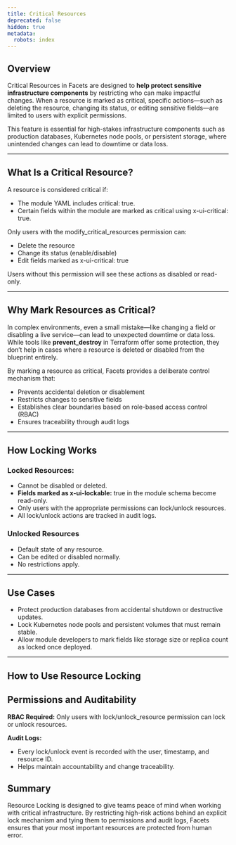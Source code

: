 ```yaml
---
title: Critical Resources
deprecated: false
hidden: true
metadata:
  robots: index
---
```

## Overview

Critical Resources in Facets are designed to **help protect sensitive infrastructure components** by restricting who can make impactful changes. When a resource is marked as critical, specific actions—such as deleting the resource, changing its status, or editing sensitive fields—are limited to users with explicit permissions.

This feature is essential for high-stakes infrastructure components such as production databases, Kubernetes node pools, or persistent storage, where unintended changes can lead to downtime or data loss.

***

## What Is a Critical Resource?

A resource is considered critical if:

* The module YAML includes critical: true.
* Certain fields within the module are marked as critical using x-ui-critical: true.

Only users with the modify\_critical\_resources permission can:

* Delete the resource
* Change its status (enable/disable)
* Edit fields marked as x-ui-critical: true

Users without this permission will see these actions as disabled or read-only.

***

## Why Mark Resources as Critical?

In complex environments, even a small mistake—like changing a field or disabling a live service—can lead to unexpected downtime or data loss. While tools like **prevent\_destroy** in Terraform offer some protection, they don’t help in cases where a resource is deleted or disabled from the blueprint entirely.

By marking a resource as critical, Facets provides a deliberate control mechanism that:

* Prevents accidental deletion or disablement
* Restricts changes to sensitive fields
* Establishes clear boundaries based on role-based access control (RBAC)
* Ensures traceability through audit logs

***

## How Locking Works

### Locked Resources:

* Cannot be disabled or deleted.
* **Fields marked as x-ui-lockable:** true in the module schema become read-only.
* Only users with the appropriate permissions can lock/unlock resources.
* All lock/unlock actions are tracked in audit logs.

### Unlocked Resources

* Default state of any resource.
* Can be edited or disabled normally.
* No restrictions apply.

***

## Use Cases

* Protect production databases from accidental shutdown or destructive updates.
* Lock Kubernetes node pools and persistent volumes that must remain stable.
* Allow module developers to mark fields like storage size or replica count as locked once deployed.

***

## How to Use Resource Locking

<Embed typeOfEmbed="jsfiddle" url="" />

## Permissions and Auditability

**RBAC Required:** Only users with lock/unlock\_resource permission can lock or unlock resources.

**Audit Logs:**

* Every lock/unlock event is recorded with the user, timestamp, and resource ID.
* Helps maintain accountability and change traceability.

## Summary

Resource Locking is designed to give teams peace of mind when working with critical infrastructure. By restricting high-risk actions behind an explicit lock mechanism and tying them to permissions and audit logs, Facets ensures that your most important resources are protected from human error.